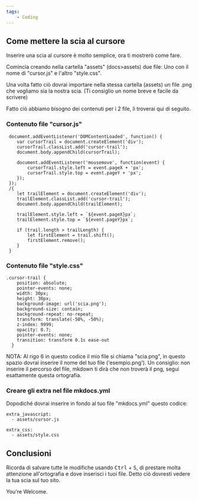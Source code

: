 ```yaml
---
tags:
    - Coding
---
```


## Come mettere la scia al cursore

Inserire una scia al cursore è molto semplice, ora ti mostrerò come fare.

Comincia creando nella cartella "assets" (docs>assets) due file: Uno con il nome di "cursor.js" e l'altro "style.css".

Una volta fatto ciò dovrai importare nella stessa cartella (assets) un file .png che vogliamo sia la nostra scia. (Ti consiglio un nome breve e facile da scrivere)

Fatto ciò abbiamo bisogno dei contenuti per i 2 file, li troverai qui di seguito.

### Contenuto file "cursor.js"

```
 document.addEventListener('DOMContentLoaded', function() {
    var cursorTrail = document.createElement('div');
    cursorTrail.classList.add('cursor-trail');
    document.body.appendChild(cursorTrail);

    document.addEventListener('mousemove', function(event) {
        cursorTrail.style.left = event.pageX + 'px';
        cursorTrail.style.top = event.pageY + 'px';
    });
 });
 /{
    let trailElement = document.createElement('div');
    trailElement.classList.add('cursor-trail');
    document.body.appendChild(trailElement);
    
    trailElement.style.left = `${event.pageX}px`;
    trailElement.style.top = `${event.pageY}px`;
    
    if (trail.length > trailLength) {
        let firstElement = trail.shift();
        firstElement.remove();
    }
 }
```

### Contenuto file "style.css"

```
.cursor-trail {
    position: absolute;
    pointer-events: none;
    width: 30px;
    height: 30px;
    background-image: url('scia.png');
    background-size: contain;
    background-repeat: no-repeat;
    transform: translate(-50%, -50%);
    z-index: 9999;
    opacity: 0.7;
    pointer-events: none;
    transition: transform 0.1s ease-out
  }
```
NOTA: Al rigo 6 in questo codice il mio file si chiama "scia.png", in questo spazio dovrai inserire il nome del tuo file ('esempio.png'). Un consiglio: non inserire il percorso del file, mkdown ti dirà che non troverà il png, segui esattamente questa ortografia.

### Creare gli extra nel file mkdocs.yml

Dopodiché dovrai inserire in fondo al tuo file "mkdocs.yml" questo codice:

```
extra_javascript:
  - assets/cursor.js

extra_css:
  - assets/style.css
```

## Conclusioni

Ricorda di salvare tutte le modifiche usando <kbd>Ctrl</kbd> + <kbd>S</kbd>, di prestare molta attenzione all'ortografia e dove inserisci i tuoi file. Detto ciò dovresti vedere la tua scia sul tuo sito.

You're Welcome.